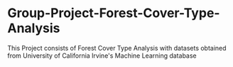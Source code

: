 # Group-Project-Forest-Cover-Type-Analysis
This Project consists of Forest Cover Type Analysis with datasets obtained from University of California Irvine's Machine Learning database
